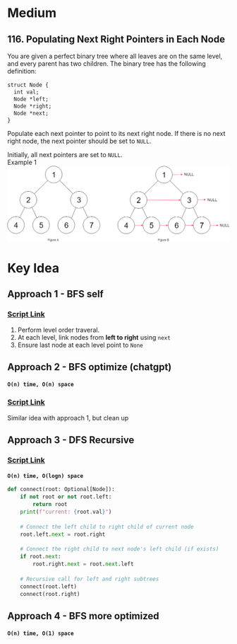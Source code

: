 # Medium
## 116. Populating Next Right Pointers in Each Node
You are given a perfect binary tree where all leaves are on the same level, and every parent has two children. The binary tree has the following definition:
```
struct Node {
  int val;
  Node *left;
  Node *right;
  Node *next;
}
```
Populate each next pointer to point to its next right node. If there is no next right node, the next pointer should be set to `NULL`.

Initially, all next pointers are set to `NULL`.\
Example 1
![visualize](../images/116_sample.png)

# Key Idea
## Approach 1 - BFS self
### [Script Link](./approach_1.py)
1. Perform level order traveral.
2. At each level, link nodes from **left to right** using `next`
3. Ensure last node at each level point to `None`

## Approach 2 - BFS optimize (chatgpt)
**`O(n) time, O(n) space`**
### [Script Link](./approach_2.py)
Similar idea with approach 1, but clean up

## Approach 3 - DFS Recursive
### [Script Link](./approach_3.py)
**`O(n) time, O(logn) space`**
```python
def connect(root: Optional[Node]):
    if not root or not root.left:
        return root
    print(f"current: {root.val}")
    
    # Connect the left child to right child of current node
    root.left.next = root.right
    
    # Connect the right child to next node's left child (if exists)
    if root.next:
        root.right.next = root.next.left
        
    # Recursive call for left and right subtrees
    connect(root.left)
    connect(root.right)
```

## Approach 4 - BFS more optimized
**`O(n) time, O(1) space`**


